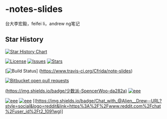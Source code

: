 # -notes-slides
台大李宏毅，feifei li，andrew ng笔记
## Star History

[![Star History Chart](https://api.star-history.com/svg?repos=WeNeedHome/SummaryOfLoanSuspension&type=Date)](https://star-history.com/#WeNeedHome/SummaryOfLoanSuspension&Date)



[![License](https://img.shields.io/github/license/Cfrida/note-slides?style=flat-square)](https://creativecommons.org/licenses/by-sa/4.0/)
[![Issues](https://img.shields.io/github/issues/Cfrida/note-slides?style=flat-square)](https://github.com/Cfrida/note-slides/issues)
[![Stars](https://img.shields.io/github/stars/Cfrida/note-slides?style=flat-square)](https://star-history.com/#Cfrida/note-slides&Date)


[![Build Status](https://www.travis-ci.org/Cfrida/note-slides.svg?branch=master)]
(https://www.travis-ci.org/Cfrida/note-slides)

[![Bitbucket open pull requests](https://img.shields.io/bitbucket/pr/The-Run-Philosophy-Organization/run)](https://github.com/Cfrida/note-slides/pulls)


[(https://img.shields.io/badge/少数派-SpencerWoo-da282a)](https://t.me/RunOutForLife)
[![eee](https://img.shields.io/badge/少数派-SpencerWoo-da282a?style=flat-square&logo=appveyor)](https://t.me/RunOutForLife)

[![eee](https://img.shields.io/badge/Telegram-润学-%232CA5E0?style=flat-square&logo=telegram)](https://t.me/RunOutForLife)
[![eee](https://img.shields.io/badge/reddit-润学-%232CA5E0?style=social&logo=reddit)](https://t.me/RunOutForLife)
[(https://img.shields.io/badge/Chat_with_@Alien__Drew--URL?style=social&logo=reddit&link=https%3A%2F%2Fwww.reddit.com%2Fchat%2Fuser_id%2Ft2_1091wg)]
